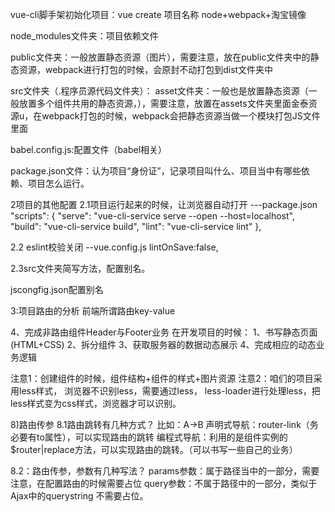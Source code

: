 vue-cli脚手架初始化项目：vue create 项目名称
node+webpack+淘宝镜像

node_modules文件夹：项目依赖文件

public文件夹：一般放置静态资源（图片），需要注意，放在public文件夹中的静态资源，webpack进行打包的时候，会原封不动打包到dist文件夹中

src文件夹（.程序员源代码文件夹）：
  asset文件夹：一般也是放置静态资源（一般放置多个组件共用的静态资源，），需要注意，放置在assets文件夹里面金泰资源u，在webpack打包的时候，webpack会把静态资源当做一个模块打包JS文件里面


babel.config.js:配置文件（babel相关）

package.json文件：认为项目“身份证”，记录项目叫什么、项目当中有哪些依赖、项目怎么运行。


2项目的其他配置
2.1项目运行起来的时候，让浏览器自动打开
---package.json
 "scripts": {
    "serve": "vue-cli-service serve --open --host=localhost",
    "build": "vue-cli-service build",
    "lint": "vue-cli-service lint"
  },

  2.2 eslint校验关闭
  --vue.config.js
   lintOnSave:false,

  2.3src文件夹简写方法，配置别名。

  jscongfig.json配置别名


  3:项目路由的分析
  前端所谓路由key-value

  4、完成非路由组件Header与Footer业务
  在开发项目的时候：
  1、书写静态页面(HTML+CSS)
  2、拆分组件
  3、获取服务器的数据动态展示
  4、完成相应的动态业务逻辑

  注意1：创建组件的时候，组件结构+组件的样式+图片资源
  注意2：咱们的项目采用less样式， 浏览器不识别less，需要通过less， less-loader进行处理less，把less样式变为css样式，浏览器才可以识别。  

 8)路由传参
 8.1路由跳转有几种方式？
 比如：A->B
 声明式导航：router-link（务必要有to属性），可以实现路由的跳转
 编程式导航：利用的是组件实例的$router|replace方法，可以实现路由的跳转。（可以书写一些自己的业务）

 8.2：路由传参，参数有几种写法？
 params参数：属于路径当中的一部分，需要注意，在配置路由的时候需要占位
 query参数：不属于路径中的一部分，类似于Ajax中的querystring  不需要占位。

